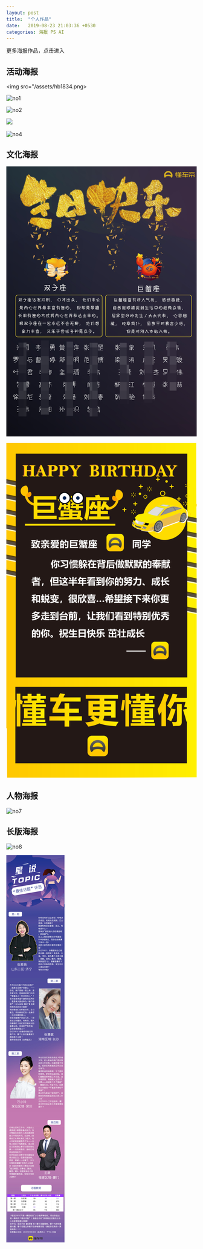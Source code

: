 ```yaml
---
layout: post
title:  "个人作品"
date:   2019-08-23 21:03:36 +0530
categories: 海报 PS AI
---
```

更多海报作品，点击进入

## 活动海报
<img src="/assets/hb1834.png>



![no1](https://github.com/hjiarui/hjiarui.github.io/blob/master/_posts/%E5%85%AC%E7%9B%8A%E6%96%B0%E6%98%9F%E8%AE%A1%E5%88%92.png)

![no2](https://github.com/hjiarui/hjiarui.github.io/blob/master/_posts/%E6%B5%B7%E6%8A%A53.2.png)

<img src="../album/1.png" >

![no4](https://github.com/hjiarui/hjiarui.github.io/blob/master/_posts/1820parallel.png)

## 文化海报
![no5](https://github.com/hjiarui/hjiarui.github.io/blob/master/_posts/11cd441263ba37710f09c6341291437.png)

![no6](https://github.com/hjiarui/hjiarui.github.io/blob/master/_posts/%E7%94%9F%E6%97%A5%E8%B4%BA%E5%8D%A1.png)

## 人物海报
![no7](https://github.com/hjiarui/hjiarui.github.io/blob/master/_posts/hb1834.png)

## 长版海报
![no8](https://github.com/hjiarui/hjiarui.github.io/blob/master/_posts/%E5%BE%AE%E4%BF%A1%E5%9B%BE%E7%89%87_20190707091435.png)

![no9](https://github.com/hjiarui/hjiarui.github.io/blob/master/_posts/1988643b52d51ef0efb6a645a296b1b.png)

